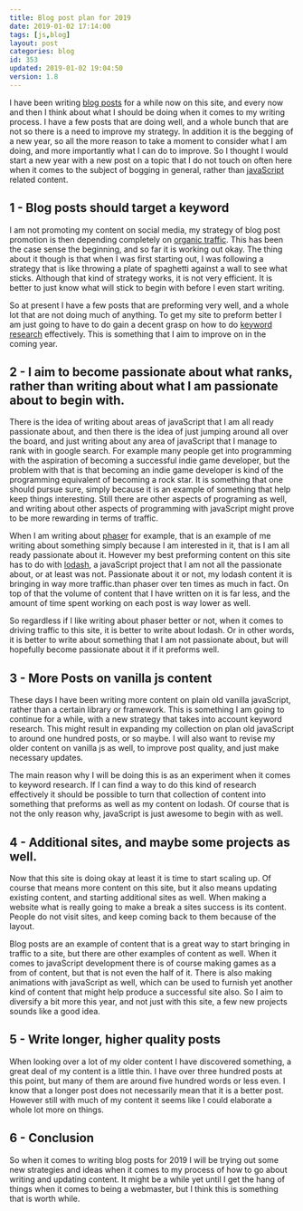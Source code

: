```yaml
---
title: Blog post plan for 2019
date: 2019-01-02 17:14:00
tags: [js,blog]
layout: post
categories: blog
id: 353
updated: 2019-01-02 19:04:50
version: 1.8
---
```


I have been writing [blog posts](https://en.wikipedia.org/wiki/Blog) for a while now on this site, and every now and then I think about what I should be doing when it comes to my writing process. I have a few posts that are doing well, and a whole bunch that are not so there is a need to improve my strategy. In addition it is the begging of a new year, so all the more reason to take a moment to consider what I am doing, and more importantly what I can do to improve. So I thought I would start a new year with a new post on a topic that I do not touch on often here when it comes to the subject of bogging in general, rather than [javaScript](https://en.wikipedia.org/wiki/JavaScript) related content.

<!-- more -->

## 1 - Blog posts should target a keyword

I am not promoting my content on social media, my strategy of blog post promotion is then depending completely on [organic traffic](https://en.wikipedia.org/wiki/Organic_search). This has been the case sense the beginning, and so far it is working out okay. The thing about it though is that when I was first starting out, I was following a strategy that is like throwing a plate of spaghetti against a wall to see what sticks. Although that kind of strategy works, it is not very efficient. It is better to just know what will stick to begin with before I even start writing.

So at present I have a few posts that are preforming very well, and a whole lot that are not doing much of anything. To get my site to preform better I am just going to have to do gain a decent grasp on how to do [keyword research](https://en.wikipedia.org/wiki/Keyword_research) effectively. This is something that I aim to improve on in the coming year.

## 2 - I aim to become passionate about what ranks, rather than writing about what I am passionate about to begin with.

There is the idea of writing about areas of javaScript that I am all ready passionate about, and then there is the idea of just jumping around all over the board, and just writing about any area of javaScript that I manage to rank with in google search. For example many people get into programming with the aspiration of becoming a successful indie game developer, but the problem with that is that becoming an indie game developer is kind of the programming equivalent of becoming a rock star. It is something that one should pursue sure, simply because it is an example of something that help keep things interesting. Still there are other aspects of programing as well, and writing about other aspects of programming with javaScript might prove to be more rewarding in terms of traffic.

When I am writing about [phaser](https://dustinpfister.github.io/categories/phaser/) for example, that is an example of me writing about something simply because I am interested in it, that is I am all ready passionate about it. However my best preforming content on this site has to do with [lodash](https://dustinpfister.github.io/categories/lodash/), a javaScript project that I am not all the passionate about, or at least was not. Passionate about it or not, my lodash content it is bringing in way more traffic.than phaser over ten times as much in fact. On top of that the volume of content that I have written on it is far less, and the amount of time spent working on each post is way lower as well. 

So regardless if I like writing about phaser better or not, when it comes to driving traffic to this site, it is better to write about lodash. Or in other words, it is better to write about something that I am not passionate about, but will hopefully become passionate about it if it preforms well.

## 3 - More Posts on vanilla js content

These days I have been writing more content on plain old vanilla javaScript, rather than a certain library or framework. This is something I am going to continue for a while, with a new strategy that takes into account keyword research. This might result in expanding my collection on plan old javaScript to around one hundred posts, or so maybe. I will also want to revise my older content on vanilla js as well, to improve post quality, and just make necessary updates.

The main reason why I will be doing this is as an experiment when it comes to keyword research. If I can find a way to do this kind of research effectively it should be possible to turn that collection of content into something that preforms as well as my content on lodash. Of course that is not the only reason why, javaScript is just awesome to begin with as well.

## 4 - Additional sites, and maybe some projects as well.

Now that this site is doing okay at least it is time to start scaling up. Of course that means more content on this site, but it also means updating existing content, and starting additional sites as well. When making a website what is really going to make a break a sites success is its content. People do not visit sites, and keep coming back to them because of the layout.

Blog posts are an example of content that is a great way to start bringing in traffic to a site, but there are other examples of content as well. When it comes to javaScript development there is of course making games as a from of content, but that is not even the half of it. There is also making animations with javaScript as well, which can be used to furnish yet another kind of content that might help produce a successful site also. So I aim to diversify a bit more this year, and not just with this site, a few new projects sounds like a good idea.

## 5 - Write longer, higher quality posts

When looking over a lot of my older content I have discovered something, a great deal of my content is a little thin. I have over three hundred posts at this point, but many of them are around five hundred words or less even. I know that a longer post does not necessarily mean that it is a better post. However still with much of my content it seems like I could elaborate a whole lot more on things.

## 6 - Conclusion

So when it comes to writing blog posts for 2019 I will be trying out some new strategies and ideas when it comes to my process of how to go about writing and updating content. It might be a while yet until I get the hang of things when it comes to being a webmaster, but I think this is something that is worth while.